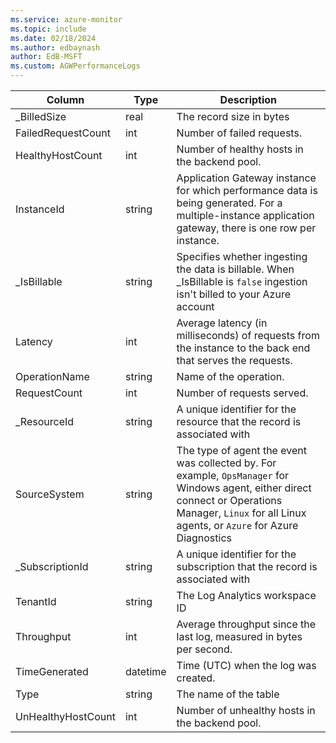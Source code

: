 ```yaml
---
ms.service: azure-monitor
ms.topic: include
ms.date: 02/18/2024
ms.author: edbaynash
author: EdB-MSFT
ms.custom: AGWPerformanceLogs
---
```



| Column | Type | Description |
|---|---|---|
| _BilledSize | real | The record size in bytes |
| FailedRequestCount | int | Number of failed requests. |
| HealthyHostCount | int | Number of healthy hosts in the backend pool. |
| InstanceId | string | Application Gateway instance for which performance data is being generated. For a multiple-instance application gateway, there is one row per instance. |
| _IsBillable | string | Specifies whether ingesting the data is billable. When _IsBillable is `false` ingestion isn't billed to your Azure account |
| Latency | int | Average latency (in milliseconds) of requests from the instance to the back end that serves the requests. |
| OperationName | string | Name of the operation. |
| RequestCount | int | Number of requests served. |
| _ResourceId | string | A unique identifier for the resource that the record is associated with |
| SourceSystem | string | The type of agent the event was collected by. For example, `OpsManager` for Windows agent, either direct connect or Operations Manager, `Linux` for all Linux agents, or `Azure` for Azure Diagnostics |
| _SubscriptionId | string | A unique identifier for the subscription that the record is associated with |
| TenantId | string | The Log Analytics workspace ID |
| Throughput | int | Average throughput since the last log, measured in bytes per second. |
| TimeGenerated | datetime | Time (UTC) when the log was created. |
| Type | string | The name of the table |
| UnHealthyHostCount | int | Number of unhealthy hosts in the backend pool. |
